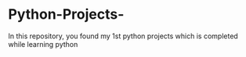 # Python-Projects-
In this repository, you found my 1st python projects which is completed while learning python
